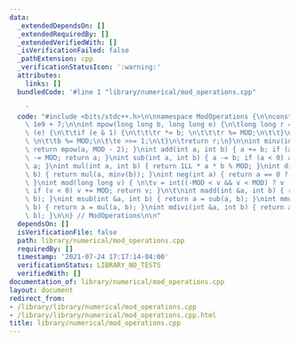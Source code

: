 ```yaml
---
data:
  _extendedDependsOn: []
  _extendedRequiredBy: []
  _extendedVerifiedWith: []
  _isVerificationFailed: false
  _pathExtension: cpp
  _verificationStatusIcon: ':warning:'
  attributes:
    links: []
  bundledCode: '#line 1 "library/numerical/mod_operations.cpp"

    '
  code: "#include <bits/stdc++.h>\n\nnamespace ModOperations {\n\nconst int MOD =\
    \ 1e9 + 7;\n\nint mpow(long long b, long long e) {\n\tlong long r = 1;\n\twhile\
    \ (e) {\n\t\tif (e & 1) {\n\t\t\tr *= b; \n\t\t\tr %= MOD;\n\t\t}\n\t\tb *= b;\
    \ \n\t\tb %= MOD;\n\t\te >>= 1;\n\t}\n\treturn r;\n}\n\nint minv(int a) { assert(a);\
    \ return mpow(a, MOD - 2); }\nint add(int a, int b) { a += b; if (a >= MOD) a\
    \ -= MOD; return a; }\nint sub(int a, int b) { a -= b; if (a < 0) a += MOD; return\
    \ a; }\nint mul(int a, int b) { return 1LL * a * b % MOD; }\nint divi(int a, int\
    \ b) { return mul(a, minv(b)); }\nint neg(int a) { return a == 0 ? 0 : MOD - a;\
    \ }\nint mod(long long v) { \n\tv = int((-MOD < v && v < MOD) ? v : v % MOD);\
    \ if (v < 0) v += MOD; return v; }\n\t\nint madd(int &a, int b) { return a = add(a,\
    \ b); }\nint msub(int &a, int b) { return a = sub(a, b); }\nint mmul(int &a, int\
    \ b) { return a = mul(a, b); }\nint mdivi(int &a, int b) { return a = divi(a,\
    \ b); }\n\n} // ModOperations\n\n"
  dependsOn: []
  isVerificationFile: false
  path: library/numerical/mod_operations.cpp
  requiredBy: []
  timestamp: '2021-07-24 17:17:14-04:00'
  verificationStatus: LIBRARY_NO_TESTS
  verifiedWith: []
documentation_of: library/numerical/mod_operations.cpp
layout: document
redirect_from:
- /library/library/numerical/mod_operations.cpp
- /library/library/numerical/mod_operations.cpp.html
title: library/numerical/mod_operations.cpp
---
```

